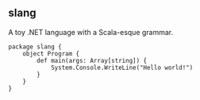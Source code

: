slang
-----
A toy .NET language with a Scala-esque grammar.

```
package slang {
	object Program {
		def main(args: Array[string]) {
			System.Console.WriteLine("Hello world!")
		}
	}
}
```
